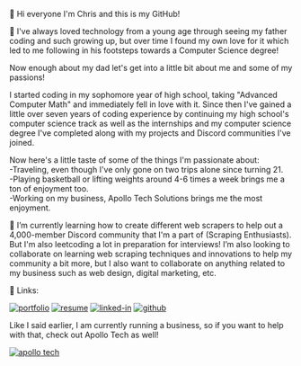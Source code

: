 👋 Hi everyone I'm Chris and this is my GitHub!

👀 I've always loved technology from a young age through seeing my father coding and such growing up, 
but over time I found my own love for it which led to me following in his footsteps towards a Computer Science degree!  

Now enough about my dad let's get into a little bit about me and some of my passions!<br />

I started coding in my sophomore year of high school, taking "Advanced Computer Math" and immediately fell in love with it.
 Since then I've gained a little over seven years of coding experience by continuing my high school's computer science track
 as well as the internships and my computer science degree I've completed along with my projects and Discord communities I've joined.
 
 Now here's a little taste of some of the things I'm passionate about:<br />
-Traveling, even though I've only gone on two trips alone since turning 21.<br />
-Playing basketball or lifting weights around 4-6 times a week brings me a ton of enjoyment too.<br />
-Working on my business, Apollo Tech Solutions brings me the most enjoyment.

🌱 I’m currently learning how to create different web scrapers to help out a 4,000-member Discord community 
that I'm a part of (Scraping Enthusiasts). But I'm also leetcoding a lot in preparation for interviews! 
I’m also looking to collaborate on learning web scraping techniques and innovations to help my community a bit more, but
I also want to collaborate on anything related to my business such as web design, digital marketing, etc.

🔗 Links:

[![portfolio](https://img.shields.io/badge/Portfolio-5340ff?style=for-the-badge&logo=Google-chrome&logoColor=white)](https://VargasChristopher.github.io/)
[![resume](https://img.shields.io/badge/Resume-4285F4?style=for-the-badge&logo=read-the-docs&logoColor=white)](https://drive.google.com/file/d/1GZBsplZWCCacEjyw2gPTUheVUOQR7OXk/view?usp=sharing)
[![linked-in](https://img.shields.io/badge/Linked_In-0077B5?style=for-the-badge&logo=LinkedIn&logoColor=white)](https://linkedin.com/in/atsvargas)
[![github](https://img.shields.io/badge/GitHub-000000?style=for-the-badge&logo=GitHub&logoColor=white)](https://github.com/VargasChristopher)

Like I said earlier, I am currently running a business, so if you want to help with that, check out Apollo Tech as well!

[![apollo tech](https://img.shields.io/badge/Apollo_Tech-blue)](https://www.apollo-tech.dev/)

